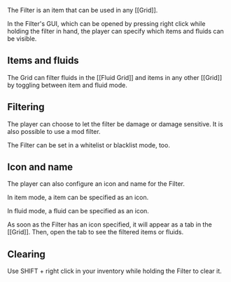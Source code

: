 The Filter is an item that can be used in any [[Grid]].

In the Filter's GUI, which can be opened by pressing right click while holding the filter in hand, the player can specify which items and fluids can be visible.

## Items and fluids
The Grid can filter fluids in the [[Fluid Grid]] and items in any other [[Grid]] by toggling between item and fluid mode.

## Filtering
The player can choose to let the filter be damage or damage sensitive. It is also possible to use a mod filter.

The Filter can be set in a whitelist or blacklist mode, too.

## Icon and name
The player can also configure an icon and name for the Filter.

In item mode, a item can be specified as an icon.

In fluid mode, a fluid can be specified as an icon.

As soon as the Filter has an icon specified, it will appear as a tab in the [[Grid]]. Then, open the tab to see the filtered items or fluids.

## Clearing
Use SHIFT + right click in your inventory while holding the Filter to clear it.